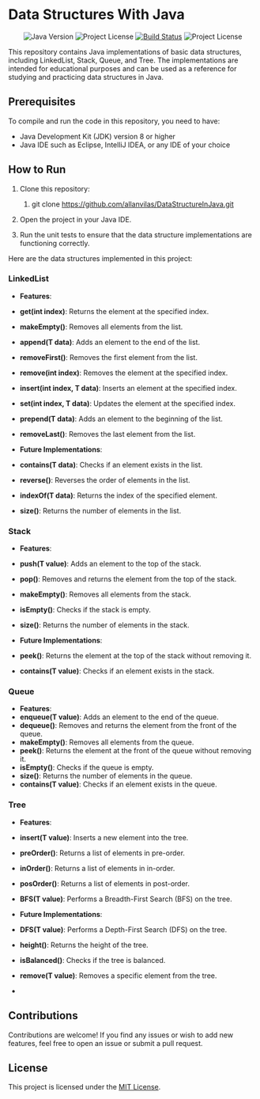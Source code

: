 # Data Structures With Java
   
<p align="center">
   
   <img src="https://img.shields.io/badge/Java-8%2B-blue" alt="Java Version"/>
   <img src="https://img.shields.io/badge/license-MIT-green" alt="Project License"/>
   <a href="https://github.com/allanvilas/DataStructureInJava/actions" target="_blank"><img src="https://github.com/allanvilas/DataStructureInJava/workflows/Java%20CI%20with%20Maven/badge.svg" alt="Build Status"></a>
   <img src="https://img.shields.io/badge/Coverage-83.33%25-green" alt="Project License"/>
</p>


This repository contains Java implementations of basic data structures, including LinkedList, Stack, Queue, and Tree. The implementations are intended for educational purposes and can be used as a reference for studying and practicing data structures in Java.

## Prerequisites

To compile and run the code in this repository, you need to have:

- Java Development Kit (JDK) version 8 or higher
- Java IDE such as Eclipse, IntelliJ IDEA, or any IDE of your choice

## How to Run

1. Clone this repository:
   1. git clone https://github.com/allanvilas/DataStructureInJava.git
2. Open the project in your Java IDE.

3. Run the unit tests to ensure that the data structure implementations are functioning correctly.

Here are the data structures implemented in this project:

### LinkedList

- **Features**:
- **get(int index)**: Returns the element at the specified index.
- **makeEmpty()**: Removes all elements from the list.
- **append(T data)**: Adds an element to the end of the list.
- **removeFirst()**: Removes the first element from the list.
- **remove(int index)**: Removes the element at the specified index.
- **insert(int index, T data)**: Inserts an element at the specified index.
- **set(int index, T data)**: Updates the element at the specified index.
- **prepend(T data)**: Adds an element to the beginning of the list.
- **removeLast()**: Removes the last element from the list.

- **Future Implementations**:
- **contains(T data)**: Checks if an element exists in the list.
- **reverse()**: Reverses the order of elements in the list.
- **indexOf(T data)**: Returns the index of the specified element.
- **size()**: Returns the number of elements in the list.

### Stack

- **Features**:
- **push(T value)**: Adds an element to the top of the stack.
- **pop()**: Removes and returns the element from the top of the stack.
- **makeEmpty()**: Removes all elements from the stack.
- **isEmpty()**: Checks if the stack is empty.
- **size()**: Returns the number of elements in the stack.

- **Future Implementations**:
- **peek()**: Returns the element at the top of the stack without removing it.
- **contains(T value)**: Checks if an element exists in the stack.

### Queue

- **Features**:
- **enqueue(T value)**: Adds an element to the end of the queue.
- **dequeue()**: Removes and returns the element from the front of the queue.
- **makeEmpty()**: Removes all elements from the queue.
- **peek()**: Returns the element at the front of the queue without removing it.
- **isEmpty()**: Checks if the queue is empty.
- **size()**: Returns the number of elements in the queue.
- **contains(T value)**: Checks if an element exists in the queue.  

### Tree

- **Features**:
- **insert(T value)**: Inserts a new element into the tree.
- **preOrder()**: Returns a list of elements in pre-order.
- **inOrder()**: Returns a list of elements in in-order.
- **posOrder()**: Returns a list of elements in post-order.
- **BFS(T value)**: Performs a Breadth-First Search (BFS) on the tree.

- **Future Implementations**:
- **DFS(T value)**: Performs a Depth-First Search (DFS) on the tree.
- **height()**: Returns the height of the tree.
- **isBalanced()**: Checks if the tree is balanced.
- **remove(T value)**: Removes a specific element from the tree.
- 
## Contributions

Contributions are welcome! If you find any issues or wish to add new features, feel free to open an issue or submit a pull request.

## License

This project is licensed under the [MIT License](https://opensource.org/licenses/MIT).
